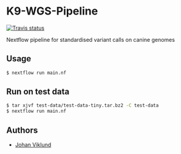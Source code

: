 # K9-WGS-Pipeline
[![Travis status][travis-badge]][travis-link]

Nextflow pipeline for standardised variant calls on canine genomes

## Usage

```bash
$ nextflow run main.nf
```

## Run on test data

```bash
$ tar xjvf test-data/test-data-tiny.tar.bz2 -C test-data
$ nextflow run main.nf
```

## Authors

- [Johan Viklund](https://github.com/viklund)


[travis-badge]: https://api.travis-ci.org/NBISweden/K9-WGS-Pipeline.svg
[travis-link]: https://travis-ci.org/NBISweden/K9-WGS-Pipeline

